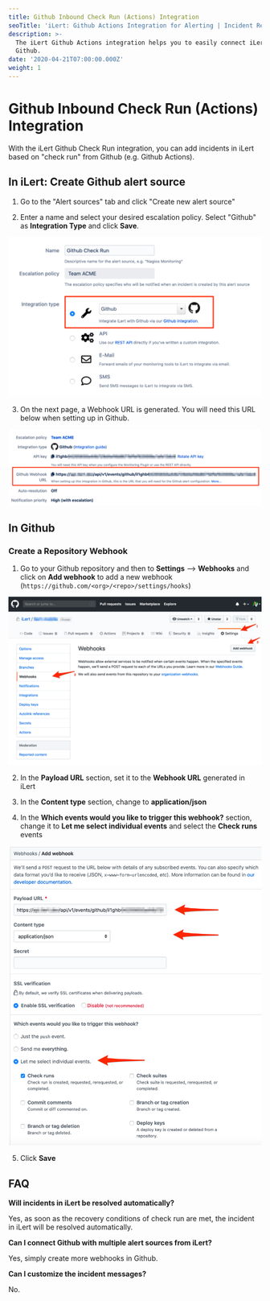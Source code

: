 ```yaml
---
title: Github Inbound Check Run (Actions) Integration
seoTitle: 'iLert: Github Actions Integration for Alerting | Incident Response | Uptime'
description: >-
  The iLert Github Actions integration helps you to easily connect iLert with
  Github.
date: '2020-04-21T07:00:00.000Z'
weight: 1
---
```


# Github Inbound Check Run \(Actions\) Integration

With the iLert Github Check Run integration, you can add incidents in iLert based on "check run" from Github \(e.g. Github Actions\).

## In iLert: Create Github alert source <a id="create-alert-source"></a>

1. Go to the "Alert sources" tab and click "Create new alert source"

2. Enter a name and select your desired escalation policy. Select "Github" as **Integration Type** and click **Save**.

![](../../.gitbook/assets/ghch1.png)

3. On the next page, a Webhook URL is generated. You will need this URL below when setting up in Github.

![](../../.gitbook/assets/ghch2.png)

## In Github <a id="in-github"></a>

### Create a Repository Webhook

1. Go to your Github repository and then to **Settings** --&gt; **Webhooks** and click on **Add webhook** to add a new webhook \(`https://github.com/<org>/<repo>/settings/hooks`\)

![](../../.gitbook/assets/ghch3.png)

2. In the **Payload URL** section, set it to the **Webhook URL** generated in iLert

3. In the **Content type** section, change to **application/json**

4. In the **Which events would you like to trigger this webhook?** section, change it to **Let me select individual events** and select the **Check runs** events

![](../../.gitbook/assets/ghch4.png)

5. Click **Save**

## FAQ <a id="faq"></a>

**Will incidents in iLert be resolved automatically?**

Yes, as soon as the recovery conditions of check run are met, the incident in iLert will be resolved automatically.

**Can I connect Github with multiple alert sources from iLert?**

Yes, simply create more webhooks in Github.

**Can I customize the incident messages?**

No.

